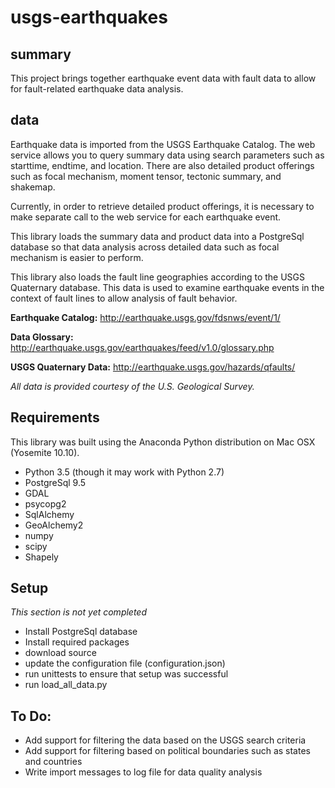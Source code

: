 # usgs-earthquakes

## summary

This project brings together earthquake event data with fault data to allow for fault-related earthquake data analysis.

## data
Earthquake data is imported from the USGS Earthquake Catalog.  The web service allows you to query summary data using search parameters such as starttime, endtime, and location.  There are also detailed product offerings such as focal mechanism, moment tensor, tectonic summary, and shakemap.

Currently, in order to retrieve detailed product offerings, it is necessary to make separate call to the web service for each earthquake event.

This library loads the summary data and product data into a PostgreSql database so that data analysis across detailed data such as focal mechanism is easier to perform.

This library also loads the fault line geographies according to the USGS Quaternary database.  This data is used to examine earthquake events in the context of fault lines to allow analysis of fault behavior.

**Earthquake Catalog:** http://earthquake.usgs.gov/fdsnws/event/1/

**Data Glossary:** http://earthquake.usgs.gov/earthquakes/feed/v1.0/glossary.php

**USGS Quaternary Data:**
http://earthquake.usgs.gov/hazards/qfaults/

*All data is provided courtesy of the U.S. Geological Survey.*

## Requirements
This library was built using the Anaconda Python distribution on Mac OSX (Yosemite 10.10).

* Python 3.5 (though it may work with Python 2.7)
* PostgreSql 9.5
* GDAL
* psycopg2
* SqlAlchemy
* GeoAlchemy2
* numpy
* scipy
* Shapely

## Setup
*This section is not yet completed*
* Install PostgreSql database
* Install required packages
* download source
* update the configuration file (configuration.json)
* run unittests to ensure that setup was successful
* run load_all_data.py

## To Do:
* Add support for filtering the data based on the USGS search criteria
* Add support for filtering based on political boundaries such as states and countries
* Write import messages to log file for data quality analysis
